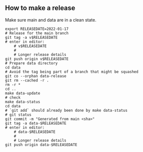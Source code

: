 ## How to make a release

Make sure main and data are in a clean state.

    export RELEASEDATE=2022-01-17
    # Release for the main branch
    git tag -a v$RELEASEDATE
    # enter in editor:
        # v$RELEASEDATE
        #
        # Longer release details
    git push origin v$RELEASEDATE
    # Prepare data directory
    cd data
    # Avoid the tag being part of a branch that might be squashed
    git co --orphan data-release
    git rm --cached -r .
    rm -r *
    cd ..
    make data-update
    # check
    make data-status
    cd data
    # `git add` should already been done by make data-status
    # git status
    git commit -m "Generated from main <sha>"
    git tag -a data-$RELEASEDATE
    # enter in editor:
        # data-$RELEASEDATE
        #
        # Longer release details
    git push origin data-$RELEASEDATE

